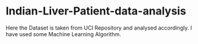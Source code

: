 # Indian-Liver-Patient-data-analysis

Here the Dataset is taken from UCI Repository and analysed accordingly.
I have used some Machine Learning Algorithm.
